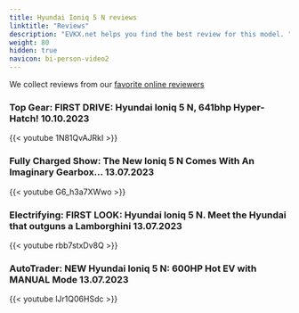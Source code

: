 ```yaml
---
title: Hyundai Ioniq 5 N reviews
linktitle: "Reviews"
description: "EVKX.net helps you find the best review for this model. "
weight: 80
hidden: true
navicon: bi-person-video2
---
```

We collect reviews from our [favorite online reviewers](/guides/evreviewers/)

### Top Gear: FIRST DRIVE: Hyundai Ioniq 5 N, 641bhp Hyper-Hatch! 10.10.2023

{{< youtube 1N81QvAJRkI >}}

### Fully Charged Show: The New Ioniq 5 N Comes With An Imaginary Gearbox… 13.07.2023

{{< youtube G6_h3a7XWwo >}}

### Electrifying: FIRST LOOK: Hyundai Ioniq 5 N. Meet the Hyundai that outguns a Lamborghini 13.07.2023

{{< youtube rbb7stxDv8Q >}}

### AutoTrader: NEW Hyundai Ioniq 5 N: 600HP Hot EV with MANUAL Mode 13.07.2023

{{< youtube lJr1Q06HSdc >}}


